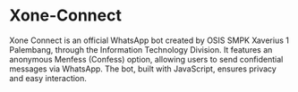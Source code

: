 # Xone-Connect
Xone Connect is an official WhatsApp bot created by OSIS SMPK Xaverius 1 Palembang, through the Information Technology Division. It features an anonymous Menfess (Confess) option, allowing users to send confidential messages via WhatsApp. The bot, built with JavaScript, ensures privacy and easy interaction.
